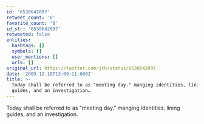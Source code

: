 ```yaml
---
id: '6530642097'
retweet_count: '0'
favorite_count: '0'
id_str: '6530642097'
retweeted: false
entities:
  hashtags: []
  symbols: []
  user_mentions: []
  urls: []
original_url: https://twitter.com/jth/status/6530642097
date: '2009-12-10T13:09:11.000Z'
title: >-
  Today shall be referred to as "meeting day." manging identities, lining
  guides, and an investigation…
---
```


Today shall be referred to as "meeting day." manging identities, lining guides, and an investigation.